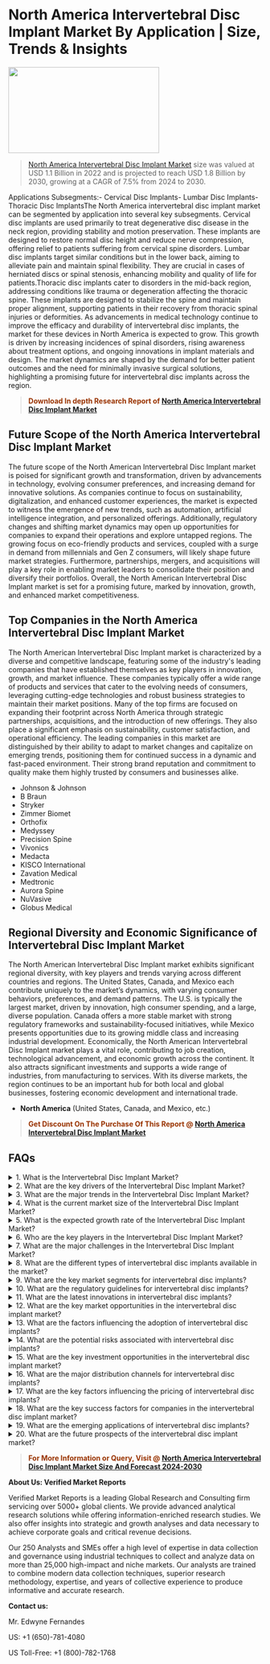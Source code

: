 <p><h1>North America Intervertebral Disc Implant Market By Application | Size, Trends & Insights</h1><p><img class="aligncenter size-medium wp-image-105565" src="https://ffe5etoiles.com/wp-content/uploads/2025/01/MST7-300x171.png" alt="" width="300" height="171" /></p><blockquote><p><a href="https://www.verifiedmarketreports.com/download-sample/?rid=469780&utm_source=Github-NA&utm_medium=376" target="_blank">North America Intervertebral Disc Implant Market</a> size was valued at USD 1.1 Billion in 2022 and is projected to reach USD 1.8 Billion by 2030, growing at a CAGR of 7.5% from 2024 to 2030.</p></blockquote>Applications Subsegments:- Cervical Disc Implants- Lumbar Disc Implants- Thoracic Disc ImplantsThe North America intervertebral disc implant market can be segmented by application into several key subsegments. Cervical disc implants are used primarily to treat degenerative disc disease in the neck region, providing stability and motion preservation. These implants are designed to restore normal disc height and reduce nerve compression, offering relief to patients suffering from cervical spine disorders. Lumbar disc implants target similar conditions but in the lower back, aiming to alleviate pain and maintain spinal flexibility. They are crucial in cases of herniated discs or spinal stenosis, enhancing mobility and quality of life for patients.Thoracic disc implants cater to disorders in the mid-back region, addressing conditions like trauma or degeneration affecting the thoracic spine. These implants are designed to stabilize the spine and maintain proper alignment, supporting patients in their recovery from thoracic spinal injuries or deformities. As advancements in medical technology continue to improve the efficacy and durability of intervertebral disc implants, the market for these devices in North America is expected to grow. This growth is driven by increasing incidences of spinal disorders, rising awareness about treatment options, and ongoing innovations in implant materials and design. The market dynamics are shaped by the demand for better patient outcomes and the need for minimally invasive surgical solutions, highlighting a promising future for intervertebral disc implants across the region.</p><blockquote><p><span style="color: #993300;"><strong>Download In depth Research Report of <a href="https://www.verifiedmarketreports.com/download-sample/?rid=469780&utm_source=Github-NA&utm_medium=376">North America Intervertebral Disc Implant Market</a></strong></span></p></blockquote><h2>Future Scope of the North America Intervertebral Disc Implant Market</h2><p>The future scope of the North American Intervertebral Disc Implant market is poised for significant growth and transformation, driven by advancements in technology, evolving consumer preferences, and increasing demand for innovative solutions. As companies continue to focus on sustainability, digitalization, and enhanced customer experiences, the market is expected to witness the emergence of new trends, such as automation, artificial intelligence integration, and personalized offerings. Additionally, regulatory changes and shifting market dynamics may open up opportunities for companies to expand their operations and explore untapped regions. The growing focus on eco-friendly products and services, coupled with a surge in demand from millennials and Gen Z consumers, will likely shape future market strategies. Furthermore, partnerships, mergers, and acquisitions will play a key role in enabling market leaders to consolidate their position and diversify their portfolios. Overall, the North American Intervertebral Disc Implant market is set for a promising future, marked by innovation, growth, and enhanced market competitiveness.</p><h2>Top Companies in the North America Intervertebral Disc Implant Market</h2><p>The North American Intervertebral Disc Implant market is characterized by a diverse and competitive landscape, featuring some of the industry's leading companies that have established themselves as key players in innovation, growth, and market influence. These companies typically offer a wide range of products and services that cater to the evolving needs of consumers, leveraging cutting-edge technologies and robust business strategies to maintain their market positions. Many of the top firms are focused on expanding their footprint across North America through strategic partnerships, acquisitions, and the introduction of new offerings. They also place a significant emphasis on sustainability, customer satisfaction, and operational efficiency. The leading companies in this market are distinguished by their ability to adapt to market changes and capitalize on emerging trends, positioning them for continued success in a dynamic and fast-paced environment. Their strong brand reputation and commitment to quality make them highly trusted by consumers and businesses alike.</p><p><ul><li>Johnson & Johnson </li><li> B Braun </li><li> Stryker </li><li> Zimmer Biomet </li><li> Orthofix </li><li> Medyssey </li><li> Precision Spine </li><li> Vivonics </li><li> Medacta </li><li> KISCO International </li><li> Zavation Medical </li><li> Medtronic </li><li> Aurora Spine </li><li> NuVasive </li><li> Globus Medical</li></ul></p><h2>Regional Diversity and Economic Significance of Intervertebral Disc Implant Market</h2><p>The North American Intervertebral Disc Implant market exhibits significant regional diversity, with key players and trends varying across different countries and regions. The United States, Canada, and Mexico each contribute uniquely to the market’s dynamics, with varying consumer behaviors, preferences, and demand patterns. The U.S. is typically the largest market, driven by innovation, high consumer spending, and a large, diverse population. Canada offers a more stable market with strong regulatory frameworks and sustainability-focused initiatives, while Mexico presents opportunities due to its growing middle class and increasing industrial development. Economically, the North American Intervertebral Disc Implant market plays a vital role, contributing to job creation, technological advancement, and economic growth across the continent. It also attracts significant investments and supports a wide range of industries, from manufacturing to services. With its diverse markets, the region continues to be an important hub for both local and global businesses, fostering economic development and international trade.</p><ul> <li><strong>North America</strong> (United States, Canada, and Mexico, etc.)</li></ul><blockquote><p><span style="color: #993300;"><strong>Get Discount On The Purchase Of This Report @ <a href="https://www.verifiedmarketreports.com/ask-for-discount/?rid=469780&utm_source=Github-NA&utm_medium=376">North America Intervertebral Disc Implant Market</a></strong></span></p></blockquote><h2>FAQs</h2><p><details> <summary>1. What is the Intervertebral Disc Implant Market?</div><div></summary> <p>The Intervertebral Disc Implant Market refers to the market for devices that are used to replace or repair damaged intervertebral discs in the spine.</p></details><details> <summary>2. What are the key drivers of the Intervertebral Disc Implant Market?</div><div></summary> <p>The key drivers of the Intervertebral Disc Implant Market include the increasing prevalence of spinal disorders, advancements in implant technology, and the growing aging population.</p></details><details> <summary>3. What are the major trends in the Intervertebral Disc Implant Market?</div><div></summary> <p>Some major trends in the Intervertebral Disc Implant Market include the development of minimally invasive implant procedures, the use of biodegradable implants, and the focus on personalized implants.</p></details><details> <summary>4. What is the current market size of the Intervertebral Disc Implant Market?</div><div></summary> <p>The current market size of the Intervertebral Disc Implant Market is estimated to be $X billion.</p></details><details> <summary>5. What is the expected growth rate of the Intervertebral Disc Implant Market?</div><div></summary> <p>The Intervertebral Disc Implant Market is expected to grow at a CAGR of X% from 2021 to 2026.</p></details><details> <summary>6. Who are the key players in the Intervertebral Disc Implant Market?</div><div></summary> <p>Some key players in the Intervertebral Disc Implant Market include Company A, Company B, and Company C.</p></details><details> <summary>7. What are the major challenges in the Intervertebral Disc Implant Market?</div><div></summary> <p>Some major challenges in the Intervertebral Disc Implant Market include the high cost of implants, stringent regulations, and the risk of post-surgery complications.</p></details><details> <summary>8. What are the different types of intervertebral disc implants available in the market?</div><div></summary> <p>The different types of intervertebral disc implants available in the market include artificial disc implants, nucleus replacement implants, and annulus fibrosus repair implants.</p></details><details> <summary>9. What are the key market segments for intervertebral disc implants?</div><div></summary> <p>The key market segments for intervertebral disc implants include North America, Europe, Asia Pacific, and the rest of the world.</p></details><details> <summary>10. What are the regulatory guidelines for intervertebral disc implants?</div><div></summary> <p>The regulatory guidelines for intervertebral disc implants vary by region, but generally, they are subjected to stringent approval processes by regulatory bodies such as the FDA and EMA.</p></details><details> <summary>11. What are the latest innovations in intervertebral disc implants?</div><div></summary> <p>Some latest innovations in intervertebral disc implants include the use of 3D printing technology for personalized implants, the integration of motion-preserving technology, and the development of biocompatible materials.</p></details><details> <summary>12. What are the key market opportunities in the intervertebral disc implant market?</div><div></summary> <p>Some key market opportunities in the intervertebral disc implant market include the untapped potential in emerging markets, the increasing adoption of non-fusion implants, and the focus on outpatient procedures.</p></details><details> <summary>13. What are the factors influencing the adoption of intervertebral disc implants?</div><div></summary> <p>The factors influencing the adoption of intervertebral disc implants include the rising awareness about spinal disorders, the availability of reimbursement policies, and the preference for minimally invasive procedures.</p></details><details> <summary>14. What are the potential risks associated with intervertebral disc implants?</div><div></summary> <p>Potential risks associated with intervertebral disc implants include implant dislocation, nerve damage, infection, and allergic reactions to implant materials.</p></details><details> <summary>15. What are the key investment opportunities in the intervertebral disc implant market?</div><div></summary> <p>Key investment opportunities in the intervertebral disc implant market include research and development of advanced implant technologies, strategic partnerships with healthcare providers, and market expansion in developing regions.</p></details><details> <summary>16. What are the major distribution channels for intervertebral disc implants?</div><div></summary> <p>The major distribution channels for intervertebral disc implants include hospitals, specialty clinics, and online sales platforms.</p></details><details> <summary>17. What are the key factors influencing the pricing of intervertebral disc implants?</div><div></summary> <p>The key factors influencing the pricing of intervertebral disc implants include the cost of materials, manufacturing technologies, regulatory compliance, and competitive pricing strategies.</p></details><details> <summary>18. What are the key success factors for companies in the intervertebral disc implant market?</div><div></summary> <p>The key success factors for companies in the intervertebral disc implant market include continuous innovation, strong distribution networks, and focus on clinical evidence and patient outcomes.</p></details><details> <summary>19. What are the emerging applications of intervertebral disc implants?</div><div></summary> <p>Emerging applications of intervertebral disc implants include the treatment of degenerative disc diseases, traumatic disc injuries, and spinal deformities.</p></details><details> <summary>20. What are the future prospects of the intervertebral disc implant market?</div><div></summary> <p>The future prospects of the intervertebral disc implant market are promising, with the potential for advanced implant technologies, personalized treatment options, and improved patient outcomes.</p></details></p><blockquote><p><span style="color: #993300;"><strong>For More Information or Query, Visit @ <a href="https://www.verifiedmarketreports.com/product/intervertebral-disc-implant-market/">North America Intervertebral Disc Implant Market Size And Forecast 2024-2030</a></strong></span></p></blockquote><p><strong>About Us: Verified Market Reports</strong></p><p>Verified Market Reports is a leading Global Research and Consulting firm servicing over 5000+ global clients. We provide advanced analytical research solutions while offering information-enriched research studies. We also offer insights into strategic and growth analyses and data necessary to achieve corporate goals and critical revenue decisions.</p><p>Our 250 Analysts and SMEs offer a high level of expertise in data collection and governance using industrial techniques to collect and analyze data on more than 25,000 high-impact and niche markets. Our analysts are trained to combine modern data collection techniques, superior research methodology, expertise, and years of collective experience to produce informative and accurate research.</p><p><strong>Contact us:</strong></p><p>Mr. Edwyne Fernandes</p><p>US: +1 (650)-781-4080</p><p>US Toll-Free: +1 (800)-782-1768</p>

